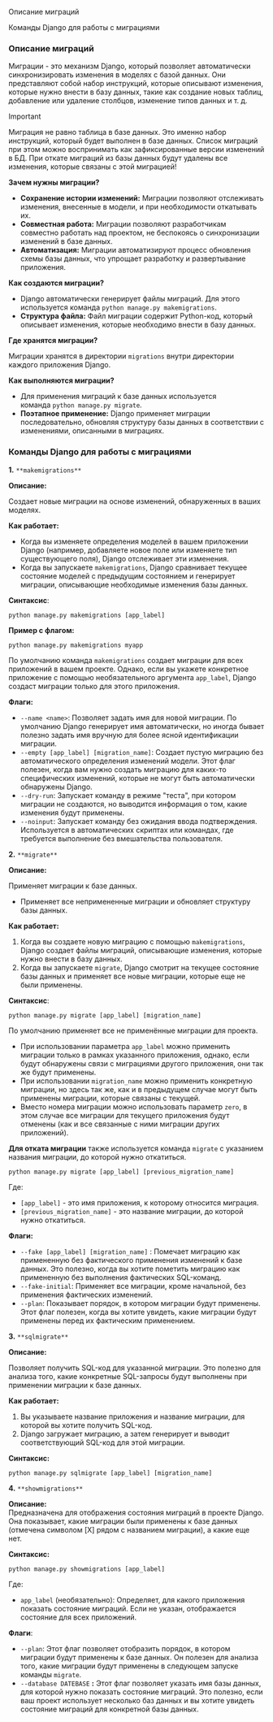 Описание миграций

Команды Django для работы с миграциями

### Описание миграций

Миграции - это механизм Django, который позволяет автоматически синхронизировать изменения в моделях с базой данных. Они представляют собой набор инструкций, которые описывают изменения, которые нужно внести в базу данных, такие как создание новых таблиц, добавление или удаление столбцов, изменение типов данных и т. д.

> [!important]  
> Миграция не равно таблица в базе данных. Это именно набор инструкций, который будет выполнен в базе данных. Список миграций при этом можно воспринимать как зафиксированные версии изменений в БД. При откате миграций из базы данных будут удалены все изменения, которые связаны с этой миграцией!  

**Зачем нужны миграции?**

- **Сохранение истории изменений:** Миграции позволяют отслеживать изменения, внесенные в модели, и при необходимости откатывать их.
- **Совместная работа:** Миграции позволяют разработчикам совместно работать над проектом, не беспокоясь о синхронизации изменений в базе данных.
- **Автоматизация:** Миграции автоматизируют процесс обновления схемы базы данных, что упрощает разработку и развертывание приложения.

**Как создаются миграции?**

- Django автоматически генерирует файлы миграций. Для этого используется команда `python manage.py makemigrations`.
- **Структура файла:** Файл миграции содержит Python-код, который описывает изменения, которые необходимо внести в базу данных.

**Где хранятся миграции?**

Миграции хранятся в директории `migrations` внутри директории каждого приложения Django.

**Как выполняются миграции?**

- Для применения миграций к базе данных используется команда `python manage.py migrate`.
- **Поэтапное применение:** Django применяет миграции последовательно, обновляя структуру базы данных в соответствии с изменениями, описанными в миграциях.

### **Команды Django для работы с миграциями**

**1.** `**makemigrations**`

**Описание:**

Создает новые миграции на основе изменений, обнаруженных в ваших моделях.

**Как работает:**

- Когда вы изменяете определения моделей в вашем приложении Django (например, добавляете новое поле или изменяете тип существующего поля), Django отслеживает эти изменения.
- Когда вы запускаете `makemigrations`, Django сравнивает текущее состояние моделей с предыдущим состоянием и генерирует миграции, описывающие необходимые изменения базы данных.

**Синтаксис**:

```Shell
python manage.py makemigrations [app_label]
```

**Пример с флагом:**

```Shell
python manage.py makemigrations myapp
```

По умолчанию команда `makemigrations` создает миграции для всех приложений в вашем проекте. Однако, если вы укажете конкретное приложение с помощью необязательного аргумента `app_label`, Django создаст миграции только для этого приложения.

**Флаги:**

- `--name <name>`: Позволяет задать имя для новой миграции. По умолчанию Django генерирует имя автоматически, но иногда бывает полезно задать имя вручную для более ясной идентификации миграции.
- `--empty [app_label] [migration_name]`: Создает пустую миграцию без автоматического определения изменений модели. Этот флаг полезен, когда вам нужно создать миграцию для каких-то специфических изменений, которые не могут быть автоматически обнаружены Django.
- `--dry-run`: Запускает команду в режиме "теста", при котором миграции не создаются, но выводится информация о том, какие изменения будут применены.
- `--noinput`: Запускает команду без ожидания ввода подтверждения. Используется в автоматических скриптах или командах, где требуется выполнение без вмешательства пользователя.

**2.** `**migrate**`

**Описание:**

Применяет миграции к базе данных.

- Применяет все непримененные миграции и обновляет структуру базы данных.

**Как работает:**

1. Когда вы создаете новую миграцию с помощью `makemigrations`, Django создает файлы миграций, описывающие изменения, которые нужно внести в базу данных.
2. Когда вы запускаете `migrate`, Django смотрит на текущее состояние базы данных и применяет все новые миграции, которые еще не были применены.

**Синтаксис**:

```Shell
python manage.py migrate [app_label] [migration_name]
```

По умолчанию применяет все не применённые миграции для проекта.

- При использовании параметра `app_label` можно применить миграции только в рамках указанного приложения, однако, если будут обнаружены связи с миграциями другого приложения, они так же будут применены.
- При использовании `migration_name` можно применить конкретную миграции, но здесь так же, как и в предыдущем случае могут быть применены миграции, которые связаны с текущей.
- Вместо номера миграции можно использовать параметр `zero`, в этом случае все миграции для текущего приложения будут отменены (как и все связанные с ними миграции других приложений).

**Для отката миграции** также используется команда `migrate` с указанием названия миграции, до которой нужно откатиться.

```Shell
python manage.py migrate [app_label] [previous_migration_name]
```

Где:

- `[app_label]` - это имя приложения, к которому относится миграция.
- `[previous_migration_name]` - это название миграции, до которой нужно откатиться.

**Флаги:**

- `--fake [app_label] [migration_name]` : Помечает миграцию как примененную без фактического применения изменений к базе данных. Это полезно, когда вы хотите пометить миграцию как примененную без выполнения фактических SQL-команд.
- `--fake-initial`: Применяет все миграции, кроме начальной, без применения фактических изменений.
- `--plan`: Показывает порядок, в котором миграции будут применены. Этот флаг полезен, когда вы хотите увидеть, какие миграции будут применены перед их фактическим применением.

**3.** `**sqlmigrate**`

**Описание:**

Позволяет получить SQL-код для указанной миграции. Это полезно для анализа того, какие конкретные SQL-запросы будут выполнены при применении миграции к базе данных.

**Как работает:**

1. Вы указываете название приложения и название миграции, для которой вы хотите получить SQL-код.
2. Django загружает миграцию, а затем генерирует и выводит соответствующий SQL-код для этой миграции.

**Синтаксис:**

```Shell
python manage.py sqlmigrate [app_label] [migration_name]
```

**4.** `**showmigrations**`

**Описание:**  
Предназначена для отображения состояния миграций в проекте Django. Она показывает, какие миграции были применены к базе данных (отмечена символом [X] рядом с названием миграции), а какие еще нет.  

**Синтаксис:**

```Shell
python manage.py showmigrations [app_label]
```

Где:

- `app_label` (необязательно): Определяет, для какого приложения показать состояние миграций. Если не указан, отображается состояние для всех приложений.

**Флаги**:

- `--plan`: Этот флаг позволяет отобразить порядок, в котором миграции будут применены к базе данных. Он полезен для анализа того, какие миграции будут применены в следующем запуске команды `migrate`.
- `--database DATEBASE` **:** Этот флаг позволяет указать имя базы данных, для которой нужно показать состояние миграций. Это полезно, если ваш проект использует несколько баз данных и вы хотите увидеть состояние миграций для конкретной базы данных.

<div class="page-break" style="page-break-before: always;"></div>
